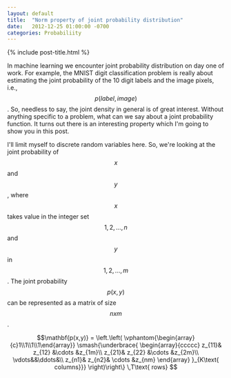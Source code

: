 ```yaml
---
layout: default
title:  "Norm property of joint probability distribution"
date:   2012-12-25 01:00:00 -0700
categories: Probabiliity
---
```


{% include post-title.html %}

In machine learning we encounter joint probability distribution on day one of work. For example, the MNIST digit classification problem is really about estimating the joint probability of the 10 digit labels and the image pixels, i.e., $$p(label, image)$$. So, needless to say, the joint density in general is of great interest. Without anything specific to a problem, what can we say about a joint probability function. It turns out there is an interesting property which I'm going to show you in this post.

I'll limit myself to discrete random variables here. So, we're looking at the joint probability of $$x$$ and $$y$$, where $$x$$ takes value in the integer set $${1,2,\ldots, n}$$ and $$y$$ in $${1,2,\dots,m}$$. The joint probability $$p(x,y)$$ can be represented as a matrix of size $$n x m$$.

$$\mathbf{p(x,y)} = \left.\left( 
   \vphantom{\begin{array}{c}1\\1\\1\\1\end{array}}
      \smash{\underbrace{
         \begin{array}{ccccc}
           z_{11}& z_{12} &\cdots &z_{1m}\\
           z_{21}& z_{22} &\cdots &z_{2m}\\
         \vdots&&\ddots&\\
           z_{n1}& z_{n2}& \cdots &z_{nm}
           \end{array}
            }_{K\text{ columns}}}
         \right)\right\}
    \,T\text{ rows}
$$












